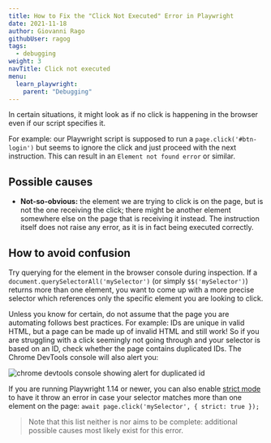 ```yaml
---
title: How to Fix the "Click Not Executed" Error in Playwright
date: 2021-11-18
author: Giovanni Rago
githubUser: ragog
tags:
  - debugging
weight: 3
navTitle: Click not executed
menu:
  learn_playwright:
    parent: "Debugging"
---
```


In certain situations, it might look as if no click is happening in the browser even if our script specifies it. 

For example: our Playwright script is supposed to run a `page.click('#btn-login')` but seems to ignore the click and just proceed with the next instruction. This can result in an `Element not found error` or similar.

## Possible causes

- **Not-so-obvious:** the element we are trying to click is on the page, but is not the one receiving the click; there might be another element somewhere else on the page that is receiving it instead. The instruction itself does not raise any error, as it is in fact being executed correctly.

## How to avoid confusion

Try querying for the element in the browser console during inspection. If a `document.querySelectorAll('mySelector')` (or simply `$$('mySelector')`) returns more than one element, you want to come up with a more precise selector which references only the specific element you are looking to click.

Unless you know for certain, do not assume that the page you are automating follows best practices. For example: IDs are unique in valid HTML, but a page can be made up of invalid HTML and still work! So if you are struggling with a click seemingly not going through and your selector is based on an ID, check whether the page contains duplicated IDs. The Chrome DevTools console will also alert you:

![chrome devtools console showing alert for duplicated id](/samples/images/errors-ids-console.png)

If you are running Playwright 1.14 or newer, you can also enable [strict mode](https://playwright.dev/docs/release-notes#version-114) to have it throw an error in case your selector matches more than one element on the page: `await page.click('mySelector', { strict: true });`

> Note that this list neither is nor aims to be complete: additional possible causes most likely exist for this error.
